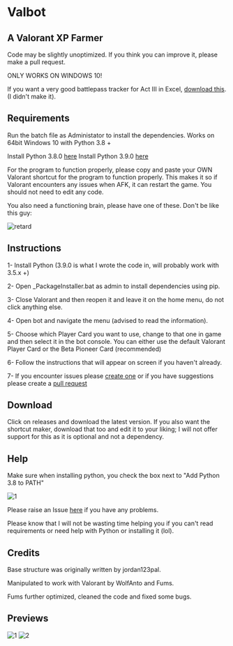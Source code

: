 # Valbot 
## A Valorant XP Farmer
Code may be slightly unoptimized. If you think you can improve it, please make a pull request.

ONLY WORKS ON WINDOWS 10!

If you want a very good battlepass tracker for Act III in Excel, [download this](https://cdn.discordapp.com/attachments/655191989305737256/770803460038983701/Valorant20Battlepass20Tracker20-20E1A3.xlsx).  (I didn't make it).


## Requirements

Run the batch file as Administator to install the dependencies. 
Works on 64bit Windows 10 with Python 3.8 +

Install Python 3.8.0 [here](https://www.python.org/ftp/python/3.8.0/python-3.8.0-amd64.exe)
Install Python 3.9.0 [here](https://www.python.org/ftp/python/3.8.0/python-3.9.0-amd64.exe)

For the program to function properly, please copy and paste your OWN Valorant shortcut for the program to function properly. This makes it so if Valorant encounters any issues when AFK, it can restart the game. You should not need to edit any code.

You also need a functioning brain, please have one of these. Don't be like this guy:


![retard](https://cdn.discordapp.com/attachments/721512592786587670/770483689632825384/unknown.png "A retard")

## Instructions

1- Install Python (3.9.0 is what I wrote the code in, will probably work with 3.5.x +)

2- Open _PackageInstaller.bat as admin to install dependencies using pip.

3- Close Valorant and then reopen it and leave it on the home menu, do not click anything else.

4- Open bot and navigate the menu (advised to read the information).

5- Choose which Player Card you want to use, change to that one in game and then select it in the bot console.
  You can either use the default Valorant Player Card or the Beta Pioneer Card (recommended)

6- Follow the instructions that will appear on screen if you haven't already.

7- If you encounter issues please [create one](https://github.com/MrFums/ValorantBot/issues/new) or if you have suggestions please create a [pull request](https://github.com/MrFums/ValorantBot/compare)

## Download

Click on releases and download the latest version. If you also want the shortcut maker, download that too and edit it to your liking; I will not offer support for this as it is optional and not a dependency.

## Help

Make sure when installing python, you check the box next to "Add Python 3.8 to PATH"

![1](https://cdn.discordapp.com/attachments/769626861046202429/769950787304423444/0001_add_Python_to_Path.png)

Please raise an Issue [here](https://github.com/MrFums/ValorantBot/issues/new) if you have any problems. 

Please know that I will not be wasting time helping you if you can't read requirements or need help with Python or installing it (lol).

## Credits

Base structure was originally written by jordan123pal.

Manipulated to work with Valorant by WolfAnto and Fums.

Fums further optimized, cleaned the code and fixed some bugs.


## Previews

![1](https://cdn.discordapp.com/attachments/769626861046202429/770698480720805938/unknown.png)
![2](https://cdn.discordapp.com/attachments/769626861046202429/770698603546673172/unknown.png)
